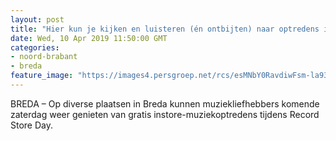 ```yaml
---
layout: post
title: "Hier kun je kijken en luisteren (én ontbijten) naar optredens in Breda tijdens Record Store Day"
date: Wed, 10 Apr 2019 11:50:00 GMT
categories: 
- noord-brabant 
- breda 
feature_image: "https://images4.persgroep.net/rcs/esMNbY0RavdiwFsm-la93HJDlNE/diocontent/122190794/_fitwidth/400/?appId=21791a8992982cd8da851550a453bd7f&quality=0.7"
---
```


BREDA – Op diverse plaatsen in Breda kunnen muziekliefhebbers komende zaterdag weer genieten van gratis instore-muziekoptredens tijdens Record Store Day.
